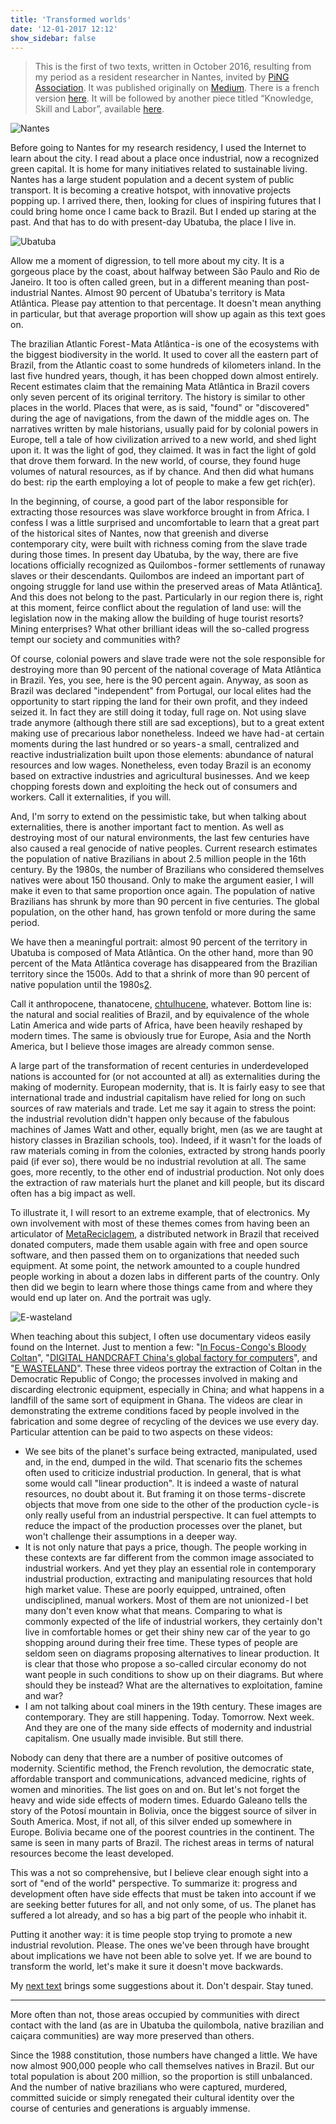 ```yaml
---
title: 'Transformed worlds'
date: '12-01-2017 12:12'
show_sidebar: false
---
```


> This is the first of two texts, written in October 2016, resulting from my period as a resident researcher in Nantes, invited by [PiNG Association](http://www.pingbase.net/). It was published originally on [Medium](https://medium.com/@felipefonseca/transformed-worlds-9a6bd7c44e8e). There is a french version [here](http://www.slowtech.fr/archives/576). It will be followed by another piece titled “Knowledge, Skill and Labor”, available [here](../knowledge-skill-labor).

![Nantes](https://miro.medium.com/max/1400/1*KpH3WwJcEoiU2HrAJnrlfw.png)

Before going to Nantes for my research residency, I used the Internet to learn about the city. I read about a place once industrial, now a recognized green capital. It is home for many initiatives related to sustainable living. Nantes has a large student population and a decent system of public transport. It is becoming a creative hotspot, with innovative projects popping up. I arrived there, then, looking for clues of inspiring futures that I could bring home once I came back to Brazil. But I ended up staring at the past. And that has to do with present-day Ubatuba, the place I live in.

![Ubatuba](https://miro.medium.com/max/1400/1*L9AknL2vhPVEBHg5BgE-eA.jpeg)

Allow me a moment of digression, to tell more about my city. It is a gorgeous place by the coast, about halfway between São Paulo and Rio de Janeiro. It too is often called green, but in a different meaning than post-industrial Nantes. Almost 90 percent of Ubatuba's territory is Mata Atlântica. Please pay attention to that percentage. It doesn't mean anything in particular, but that average proportion will show up again as this text goes on.

The brazilian Atlantic Forest - Mata Atlântica - is one of the ecosystems with the biggest biodiversity in the world. It used to cover all the eastern part of Brazil, from the Atlantic coast to some hundreds of kilometers inland. In the last five hundred years, though, it has been chopped down almost entirely. Recent estimates claim that the remaining Mata Atlântica in Brazil covers only seven percent of its original territory. The history is similar to other places in the world. Places that were, as is said, "found" or "discovered" during the age of navigations, from the dawn of the middle ages on. The narratives written by male historians, usually paid for by colonial powers in Europe, tell a tale of how civilization arrived to a new world, and shed light upon it. It was the light of god, they claimed. It was in fact the light of gold that drove them forward. In the new world, of course, they found huge volumes of natural resources, as if by chance. And then did what humans do best: rip the earth employing a lot of people to make a few get rich(er).

In the beginning, of course, a good part of the labor responsible for extracting those resources was slave workforce brought in from Africa. I confess I was a little surprised and uncomfortable to learn that a great part of the historical sites of Nantes, now that greenish and diverse contemporary city, were built with richness coming from the slave trade during those times. In present day Ubatuba, by the way, there are five locations officially recognized as Quilombos - former settlements of runaway slaves or their descendants. Quilombos are indeed an important part of ongoing struggle for land use within the preserved areas of Mata Atlântica[1](#1). And this does not belong to the past. Particularly in our region there is, right at this moment, feirce conflict about the regulation of land use: will the legislation now in the making allow the building of huge tourist resorts? Mining enterprises? What other brilliant ideas will the so-called progress tempt our society and communities with?

Of course, colonial powers and slave trade were not the sole responsible for destroying more than 90 percent of the national coverage of Mata Atlântica in Brazil. Yes, you see, here is the 90 percent again. Anyway, as soon as Brazil was declared "independent" from Portugal, our local elites had the opportunity to start ripping the land for their own profit, and they indeed seized it. In fact they are still doing it today, full rage on. Not using slave trade anymore (although there still are sad exceptions), but to a great extent making use of precarious labor nonetheless. Indeed we have had - at certain moments during the last hundred or so years - a small, centralized and reactive industrialization built upon those elements: abundance of natural resources and low wages. Nonetheless, even today Brazil is an economy based on extractive industries and agricultural businesses. And we keep chopping forests down and exploiting the heck out of consumers and workers. Call it externalities, if you will.

And, I'm sorry to extend on the pessimistic take, but when talking about externalities, there is another important fact to mention. As well as destroying most of our natural environments, the last few centuries have also caused a real genocide of native peoples. Current research estimates the population of native Brazilians in about 2.5 million people in the 16th century. By the 1980s, the number of Brazilians who considered themselves natives were about 150 thousand. Only to make the argument easier, I will make it even to that same proportion once again. The population of native Brazilians has shrunk by more than 90 percent in five centuries. The global population, on the other hand, has grown tenfold or more during the same period.

We have then a meaningful portrait: almost 90 percent of the territory in Ubatuba is composed of Mata Atlântica. On the other hand, more than 90 percent of the Mata Atlântica coverage has disappeared from the Brazilian territory since the 1500s. Add to that a shrink of more than 90 percent of native population until the 1980s[2](#2).

Call it anthropocene, thanatocene, [chtulhucene](https://vimeo.com/97663518), whatever. Bottom line is: the natural and social realities of Brazil, and by equivalence of the whole Latin America and wide parts of Africa, have been heavily reshaped by modern times. The same is obviously true for Europe, Asia and the North America, but I believe those images are already common sense.

A large part of the transformation of recent centuries in underdeveloped nations is accounted for (or not accounted at all) as externalities during the making of modernity. European modernity, that is. It is fairly easy to see that international trade and industrial capitalism have relied for long on such sources of raw materials and trade. Let me say it again to stress the point: the industrial revolution didn't happen only because of the fabulous machines of James Watt and other, equally bright, men (as we are taught at history classes in Brazilian schools, too). Indeed, if it wasn't for the loads of raw materials coming in from the colonies, extracted by strong hands poorly paid (if ever so), there would be no industrial revolution at all. The same goes, more recently, to the other end of industrial production. Not only does the extraction of raw materials hurt the planet and kill people, but its discard often has a big impact as well.

To illustrate it, I will resort to an extreme example, that of electronics. My own involvement with most of these themes comes from having been an articulator of [MetaReciclagem](https://metareciclagem.github.io), a distributed network in Brazil that received donated computers, made them usable again with free and open source software, and then passed them on to organizations that needed such equipment. At some point, the network amounted to a couple hundred people working in about a dozen labs in different parts of the country. Only then did we begin to learn where those things came from and where they would end up later on. And the portrait was ugly.

![E-wasteland](https://miro.medium.com/max/1400/1*lYORUsD8hQ1pDbdrfFfKmg.png)

When teaching about this subject, I often use documentary videos easily found on the Internet. Just to mention a few: "[In Focus - Congo's Bloody Coltan](https://www.youtube.com/watch?v=3OWj1ZGn4uM)", "[DIGITAL HANDCRAFT China's global factory for computers](https://vimeo.com/18616242)", and "[E WASTELAND](https://www.youtube.com/watch?v=yUCoToorc9M)". These three videos portray the extraction of Coltan in the Democratic Republic of Congo; the processes involved in making and discarding electronic equipment, especially in China; and what happens in a landfill of the same sort of equipment in Ghana. The videos are clear in demonstrating the extreme conditions faced by people involved in the fabrication and some degree of recycling of the devices we use every day. Particular attention can be paid to two aspects on these videos:

- We see bits of the planet's surface being extracted, manipulated, used and, in the end, dumped in the wild. That scenario fits the schemes often used to criticize industrial production. In general, that is what some would call "linear production". It is indeed a waste of natural resources, no doubt about it. But framing it on those terms - discrete objects that move from one side to the other of the production cycle - is only really useful from an industrial perspective. It can fuel attempts to reduce the impact of the production processes over the planet, but won't challenge their assumptions in a deeper way.
- It is not only nature that pays a price, though. The people working in these contexts are far different from the common image associated to industrial workers. And yet they play an essential role in contemporary industrial production, extracting and manipulating resources that hold high market value. These are poorly equipped, untrained, often undisciplined, manual workers. Most of them are not unionized - I bet many don't even know what that means. Comparing to what is commonly expected of the life of industrial workers, they certainly don't live in comfortable homes or get their shiny new car of the year to go shopping around during their free time. These types of people are seldom seen on diagrams proposing alternatives to linear production. It is clear that those who propose a so-called circular economy do not want people in such conditions to show up on their diagrams. But where should they be instead? What are the alternatives to exploitation, famine and war?
- I am not talking about coal miners in the 19th century. These images are contemporary. They are still happening. Today. Tomorrow. Next week. And they are one of the many side effects of modernity and industrial capitalism. One usually made invisible. But still there.

Nobody can deny that there are a number of positive outcomes of modernity. Scientific method, the French revolution, the democratic state, affordable transport and communications, advanced medicine, rights of women and minorities. The list goes on and on. But let's not forget the heavy and wide side effects of modern times. Eduardo Galeano tells the story of the Potosí mountain in Bolivia, once the biggest source of silver in South America. Most, if not all, of this silver ended up somewhere in Europe. Bolivia became one of the poorest countries in the continent. The same is seen in many parts of Brazil. The richest areas in terms of natural resources become the least developed.

This was a not so comprehensive, but I believe clear enough sight into a sort of "end of the world" perspective. To summarize it: progress and development often have side effects that must be taken into account if we are seeking better futures for all, and not only some, of us. The planet has suffered a lot already, and so has a big part of the people who inhabit it.

Putting it another way: it is time people stop trying to promote a new industrial revolution. Please. The ones we've been through have brought about implications we have not been able to solve yet. If we are bound to transform the world, let's make it sure it doesn't move backwards.

My [next text](../knowledge-skill-labor) brings some suggestions about it. Don't despair. Stay tuned.

---

<a id="1"></a> More often than not, those areas occupied by communities with direct contact with the land (as are in Ubatuba the quilombola, native brazilian and caiçara communities) are way more preserved than others.

<a id="2"></a> Since the 1988 constitution, those numbers have changed a little. We have now almost 900,000 people who call themselves natives in Brazil. But our total population is about 200 million, so the proportion is still unbalanced. And the number of native brazilians who were captured, murdered, committed suicide or simply renegated their cultural identity over the course of centuries and generations is arguably immense.